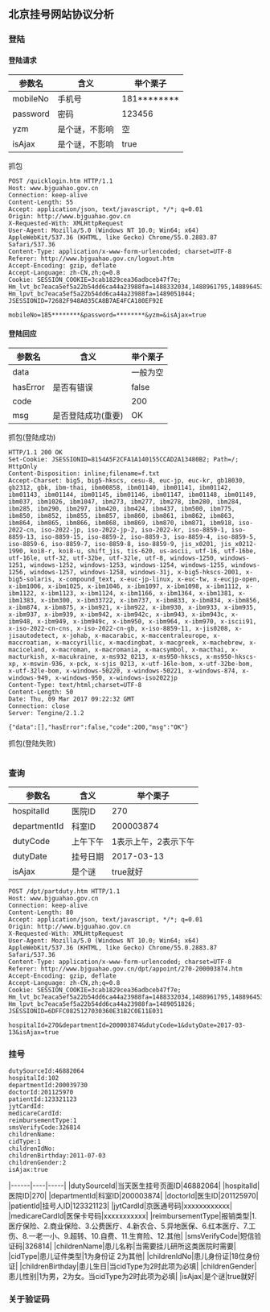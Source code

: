 ## 北京挂号网站协议分析

### 登陆

#### 登陆请求

|参数名|含义|举个栗子|
|------|----|----|
|mobileNo|手机号|181\*\*\*\*\*\*\*\*|
|password|密码|123456|
|yzm|是个谜，不影响|空|
|isAjax|是个谜，不影响|true|

抓包
```
POST /quicklogin.htm HTTP/1.1
Host: www.bjguahao.gov.cn
Connection: keep-alive
Content-Length: 55
Accept: application/json, text/javascript, */*; q=0.01
Origin: http://www.bjguahao.gov.cn
X-Requested-With: XMLHttpRequest
User-Agent: Mozilla/5.0 (Windows NT 10.0; Win64; x64) AppleWebKit/537.36 (KHTML, like Gecko) Chrome/55.0.2883.87 Safari/537.36
Content-Type: application/x-www-form-urlencoded; charset=UTF-8
Referer: http://www.bjguahao.gov.cn/logout.htm
Accept-Encoding: gzip, deflate
Accept-Language: zh-CN,zh;q=0.8
Cookie: SESSION_COOKIE=3cab1829cea36adbceb47f7e; Hm_lvt_bc7eaca5ef5a22b54dd6ca44a23988fa=1488332034,1488961795,1488964531,1489046102; Hm_lpvt_bc7eaca5ef5a22b54dd6ca44a23988fa=1489051044; JSESSIONID=72682F948A035CA8B7AE4FCA180EF92E

mobileNo=185********&password=********&yzm=&isAjax=true
```


#### 登陆回应
|参数名|含义|举个栗子|
|------|----|----|
|data||一般为空|
|hasError|是否有错误|false|
|code||200|
|msg|是否登陆成功(重要)|OK|

抓包(登陆成功)
```
HTTP/1.1 200 OK
Set-Cookie: JSESSIONID=8154A5F2CFA1A140155CCAD2A13480B2; Path=/; HttpOnly
Content-Disposition: inline;filename=f.txt
Accept-Charset: big5, big5-hkscs, cesu-8, euc-jp, euc-kr, gb18030, gb2312, gbk, ibm-thai, ibm00858, ibm01140, ibm01141, ibm01142, ibm01143, ibm01144, ibm01145, ibm01146, ibm01147, ibm01148, ibm01149, ibm037, ibm1026, ibm1047, ibm273, ibm277, ibm278, ibm280, ibm284, ibm285, ibm290, ibm297, ibm420, ibm424, ibm437, ibm500, ibm775, ibm850, ibm852, ibm855, ibm857, ibm860, ibm861, ibm862, ibm863, ibm864, ibm865, ibm866, ibm868, ibm869, ibm870, ibm871, ibm918, iso-2022-cn, iso-2022-jp, iso-2022-jp-2, iso-2022-kr, iso-8859-1, iso-8859-13, iso-8859-15, iso-8859-2, iso-8859-3, iso-8859-4, iso-8859-5, iso-8859-6, iso-8859-7, iso-8859-8, iso-8859-9, jis_x0201, jis_x0212-1990, koi8-r, koi8-u, shift_jis, tis-620, us-ascii, utf-16, utf-16be, utf-16le, utf-32, utf-32be, utf-32le, utf-8, windows-1250, windows-1251, windows-1252, windows-1253, windows-1254, windows-1255, windows-1256, windows-1257, windows-1258, windows-31j, x-big5-hkscs-2001, x-big5-solaris, x-compound_text, x-euc-jp-linux, x-euc-tw, x-eucjp-open, x-ibm1006, x-ibm1025, x-ibm1046, x-ibm1097, x-ibm1098, x-ibm1112, x-ibm1122, x-ibm1123, x-ibm1124, x-ibm1166, x-ibm1364, x-ibm1381, x-ibm1383, x-ibm300, x-ibm33722, x-ibm737, x-ibm833, x-ibm834, x-ibm856, x-ibm874, x-ibm875, x-ibm921, x-ibm922, x-ibm930, x-ibm933, x-ibm935, x-ibm937, x-ibm939, x-ibm942, x-ibm942c, x-ibm943, x-ibm943c, x-ibm948, x-ibm949, x-ibm949c, x-ibm950, x-ibm964, x-ibm970, x-iscii91, x-iso-2022-cn-cns, x-iso-2022-cn-gb, x-iso-8859-11, x-jis0208, x-jisautodetect, x-johab, x-macarabic, x-maccentraleurope, x-maccroatian, x-maccyrillic, x-macdingbat, x-macgreek, x-machebrew, x-maciceland, x-macroman, x-macromania, x-macsymbol, x-macthai, x-macturkish, x-macukraine, x-ms932_0213, x-ms950-hkscs, x-ms950-hkscs-xp, x-mswin-936, x-pck, x-sjis_0213, x-utf-16le-bom, x-utf-32be-bom, x-utf-32le-bom, x-windows-50220, x-windows-50221, x-windows-874, x-windows-949, x-windows-950, x-windows-iso2022jp
Content-Type: text/html;charset=UTF-8
Content-Length: 50
Date: Thu, 09 Mar 2017 09:22:32 GMT
Connection: close
Server: Tengine/2.1.2

{"data":[],"hasError":false,"code":200,"msg":"OK"}
```

抓包(登陆失败)
```

```

### 查询
|参数名|含义|举个栗子|
|------|----|-----|
|hospitalId|医院ID|270|
|departmentId|科室ID|200003874|
|dutyCode|上午下午|1表示上午，2表示下午|
|dutyDate|挂号日期|2017-03-13|
|isAjax|是个谜|true就好|
```
POST /dpt/partduty.htm HTTP/1.1
Host: www.bjguahao.gov.cn
Connection: keep-alive
Content-Length: 80
Accept: application/json, text/javascript, */*; q=0.01
Origin: http://www.bjguahao.gov.cn
X-Requested-With: XMLHttpRequest
User-Agent: Mozilla/5.0 (Windows NT 10.0; Win64; x64) AppleWebKit/537.36 (KHTML, like Gecko) Chrome/55.0.2883.87 Safari/537.36
Content-Type: application/x-www-form-urlencoded; charset=UTF-8
Referer: http://www.bjguahao.gov.cn/dpt/appoint/270-200003874.htm
Accept-Encoding: gzip, deflate
Accept-Language: zh-CN,zh;q=0.8
Cookie: SESSION_COOKIE=3cab1829cea36adbceb47f7e; Hm_lvt_bc7eaca5ef5a22b54dd6ca44a23988fa=1488332034,1488961795,1488964531,1489046102; Hm_lpvt_bc7eaca5ef5a22b54dd6ca44a23988fa=1489051826; JSESSIONID=6DFFC0825127030360E31B2C0E11E031

hospitalId=270&departmentId=200003874&dutyCode=1&dutyDate=2017-03-13&isAjax=true
```
### 挂号
```
dutySourceId:46882064
hospitalId:102
departmentId:200039730
doctorId:201125970
patientId:123321123
jytCardId:
medicareCardId:
reimbursementType:1
smsVerifyCode:326814
childrenName:
cidType:1
childrenIdNo:
childrenBirthday:2011-07-03
childrenGender:2
isAjax:true
```
|------|----|-----|
|dutySourceId|当天医生挂号页面ID|46882064|
|hospitalId|医院ID|270|
|departmentId|科室ID|200003874|
|doctorId|医生ID|201125970|
|patientId|挂号人ID|123321123|
|jytCardId|京医通号码|xxxxxxxxxxxx|
|medicareCardId|医保卡号码|xxxxxxxxxxx|
|reimbursementType|报销类型|1.医疗保险、2.商业保险、3.公费医疗、4.新农合、5.异地医保、6.红本医疗、7.工伤、8.一老一小、9.超转、10.自费、11.生育险、12.其他|
|smsVerifyCode|短信验证码|326814|
|childrenName|患儿名称|当需要挂儿研所这类医院时需要|
|cidType|患儿证件类型|1为身份证 2为其他|
|childrenIdNo|患儿身份证|18位身份证|
|childrenBirthday|患儿生日|当cidType为2时此项为必填|
|childrenGender|患儿性别|1为男，2为女。当cidType为2时此项为必填|
|isAjax|是个谜|true就好|

### 关于验证码

